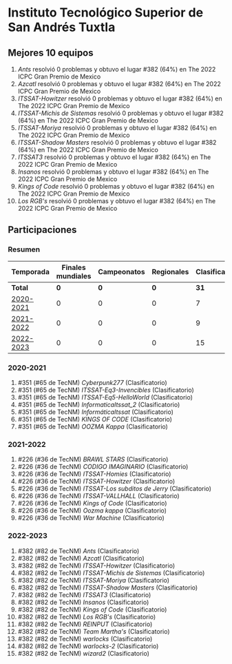 # Instituto Tecnológico Superior de San Andrés Tuxtla

## Mejores 10 equipos

1. _Ants_ resolvió 0 problemas y obtuvo el lugar #382 (64%) en The 2022 ICPC Gran Premio de Mexico
1. _Azcatl_ resolvió 0 problemas y obtuvo el lugar #382 (64%) en The 2022 ICPC Gran Premio de Mexico
1. _ITSSAT-Howitzer_ resolvió 0 problemas y obtuvo el lugar #382 (64%) en The 2022 ICPC Gran Premio de Mexico
1. _ITSSAT-Michis de Sistemas_ resolvió 0 problemas y obtuvo el lugar #382 (64%) en The 2022 ICPC Gran Premio de Mexico
1. _ITSSAT-Moriya_ resolvió 0 problemas y obtuvo el lugar #382 (64%) en The 2022 ICPC Gran Premio de Mexico
1. _ITSSAT-Shadow Masters_ resolvió 0 problemas y obtuvo el lugar #382 (64%) en The 2022 ICPC Gran Premio de Mexico
1. _ITSSAT3_ resolvió 0 problemas y obtuvo el lugar #382 (64%) en The 2022 ICPC Gran Premio de Mexico
1. _Insanos_ resolvió 0 problemas y obtuvo el lugar #382 (64%) en The 2022 ICPC Gran Premio de Mexico
1. _Kings of Code_ resolvió 0 problemas y obtuvo el lugar #382 (64%) en The 2022 ICPC Gran Premio de Mexico
1. _Los RGB's_ resolvió 0 problemas y obtuvo el lugar #382 (64%) en The 2022 ICPC Gran Premio de Mexico

## Participaciones

### Resumen

| Temporada | Finales mundiales | Campeonatos | Regionales | Clasificatorios | Equipos |
| --- | --- | --- | --- | --- | --- |
| **Total** | **0** | **0** | **0** | **31** | **31** |
| [2020-2021](#2020-2021) | 0 | 0 | 0 | 7 | 7 |
| [2021-2022](#2021-2022) | 0 | 0 | 0 | 9 | 9 |
| [2022-2023](#2022-2023) | 0 | 0 | 0 | 15 | 15 |

### 2020-2021

1. #351 (#65 de TecNM) _Cyberpunk277_ (Clasificatorio)
1. #351 (#65 de TecNM) _ITSSAT-Eq3-Invencibles_ (Clasificatorio)
1. #351 (#65 de TecNM) _ITSSAT-Eq5-HelloWorld_ (Clasificatorio)
1. #351 (#65 de TecNM) _InformaticaItssat_2_ (Clasificatorio)
1. #351 (#65 de TecNM) _InformáticaItssat_ (Clasificatorio)
1. #351 (#65 de TecNM) _KINGS OF CODE_ (Clasificatorio)
1. #351 (#65 de TecNM) _OOZMA Kappa_ (Clasificatorio)

### 2021-2022

1. #226 (#36 de TecNM) _BRAWL STARS_ (Clasificatorio)
1. #226 (#36 de TecNM) _CODIGO IMAGINARIO_ (Clasificatorio)
1. #226 (#36 de TecNM) _ITSSAT-Homies_ (Clasificatorio)
1. #226 (#36 de TecNM) _ITSSAT-Howitzer_ (Clasificatorio)
1. #226 (#36 de TecNM) _ITSSAT-Los subditos de Jerry_ (Clasificatorio)
1. #226 (#36 de TecNM) _ITSSAT-VALLHALL_ (Clasificatorio)
1. #226 (#36 de TecNM) _Kings of Code_ (Clasificatorio)
1. #226 (#36 de TecNM) _Oozma kappa_ (Clasificatorio)
1. #226 (#36 de TecNM) _War Machine_ (Clasificatorio)

### 2022-2023

1. #382 (#82 de TecNM) _Ants_ (Clasificatorio)
1. #382 (#82 de TecNM) _Azcatl_ (Clasificatorio)
1. #382 (#82 de TecNM) _ITSSAT-Howitzer_ (Clasificatorio)
1. #382 (#82 de TecNM) _ITSSAT-Michis de Sistemas_ (Clasificatorio)
1. #382 (#82 de TecNM) _ITSSAT-Moriya_ (Clasificatorio)
1. #382 (#82 de TecNM) _ITSSAT-Shadow Masters_ (Clasificatorio)
1. #382 (#82 de TecNM) _ITSSAT3_ (Clasificatorio)
1. #382 (#82 de TecNM) _Insanos_ (Clasificatorio)
1. #382 (#82 de TecNM) _Kings of Code_ (Clasificatorio)
1. #382 (#82 de TecNM) _Los RGB's_ (Clasificatorio)
1. #382 (#82 de TecNM) _REINPUT_ (Clasificatorio)
1. #382 (#82 de TecNM) _Team Martha's_ (Clasificatorio)
1. #382 (#82 de TecNM) _warlocks_ (Clasificatorio)
1. #382 (#82 de TecNM) _warlocks-2_ (Clasificatorio)
1. #382 (#82 de TecNM) _wizard2_ (Clasificatorio)



